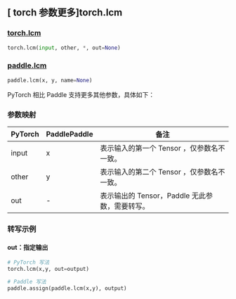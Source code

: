## [ torch 参数更多]torch.lcm

### [torch.lcm](https://pytorch.org/docs/stable/generated/torch.lcm.html#torch-lcm)

```python
torch.lcm(input, other, *, out=None)
```

### [paddle.lcm](https://www.paddlepaddle.org.cn/documentation/docs/zh/develop/api/paddle/lcm_cn.html#lcm)

```python
paddle.lcm(x, y, name=None)
```

PyTorch 相比 Paddle 支持更多其他参数，具体如下：

### 参数映射

| PyTorch | PaddlePaddle | 备注                                                |
| ------- | ------------ | --------------------------------------------------- |
| input   | x            | 表示输入的第一个 Tensor ，仅参数名不一致。          |
| other   | y            | 表示输入的第二个 Tensor ，仅参数名不一致。           |
| out     | -            | 表示输出的 Tensor，Paddle 无此参数，需要转写。 |

### 转写示例

#### out：指定输出

```python
# PyTorch 写法
torch.lcm(x,y, out=output)

# Paddle 写法
paddle.assign(paddle.lcm(x,y), output)
```
